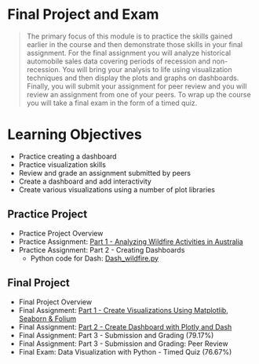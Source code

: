 # Final Project and Exam
> The primary focus of this module is to practice the skills gained earlier in the course and then demonstrate those skills in your final assignment. For the final assignment you will analyze historical automobile sales data covering periods of recession and non-recession. You will bring your analysis to life using visualization techniques and then display the plots and graphs on dashboards. Finally, you will submit your assignment for peer review and you will review an assignment from one of your peers. To wrap up the course you will take a final exam in the form of a timed quiz.
# Learning Objectives
- Practice creating a dashboard
- Practice visualization skills
- Review and grade an assignment submitted by peers
- Create a dashboard and add interactivity
- Create various visualizations using a number of plot libraries
## Practice Project
- Practice Project Overview
- Practice Assignment: [Part 1 - Analyzing Wildfire Activities in Australia](https://github.com/KailaniBailey/IBM-Data-Science-Professional-Certificate/blob/main/08.%20Data%20Visualization%20with%20Python/Week%205%3A%20Final%20Project%20and%20Exam/Practice_Assignment_Part1.ipynb)
- Practice Assignment: Part 2 - Creating Dashboards
    - Python code for Dash: [Dash_wildfire.py](https://github.com/KailaniBailey/IBM-Data-Science-Professional-Certificate/blob/main/08.%20Data%20Visualization%20with%20Python/Week%205%3A%20Final%20Project%20and%20Exam/Dash_wildfire.py)
## Final Project
- Final Project Overview
- Final Assignment: [Part 1 - Create Visualizations Using Matplotlib, Seaborn & Folium](https://github.com/KailaniBailey/IBM-Data-Science-Professional-Certificate/blob/main/08.%20Data%20Visualization%20with%20Python/Week%205%3A%20Final%20Project%20and%20Exam/DV0101EN-Final-Assign-Part1.ipynb)
- Final Assignment: [Part 2 - Create Dashboard with Plotly and Dash](https://github.com/KailaniBailey/IBM-Data-Science-Professional-Certificate/blob/main/08.%20Data%20Visualization%20with%20Python/Week%205%3A%20Final%20Project%20and%20Exam/FinalAssignment_Part2.pdf)
- Final Assignment: Part 3 - Submission and Grading (79.17%)
- Final Assignment: Part 3 - Submission and Grading: Peer Review
- Final Exam: Data Visualization with Python - Timed Quiz (76.67%)
